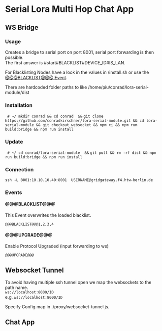 # Serial Lora Multi Hop Chat App 

## WS Bridge
### Usage
Creates a bridge to serial port on port 8001, serial port forwarding is then possible.  
The first answer is #start#BLACKLIST#DEVICE_ID#IS_LAN.  


For Blacklisting Nodes have a look in the values in /install.sh or use the [@@@BLACKLIST@@@ Event](#Events).  

There are hardcoded folder paths to like /home/piu/conrad/lora-serial-module/dist
### Installation
``` # ~/ mkdir conrad && cd conrad  &&```
``` git clone https://github.com/conradkirschner/lora-serial-module.git && cd lora-serial-module && git checkout websocket && npm ci && npm run build:bridge && npm run install ```

### Update
``` # ~/ cd conrad/lora-serial-module  &&```
``` git pull && rm -rf dist && npm run build:bridge && npm run install ```

### Connection
``` ssh -L 8001:10.10.10.40:8001  USERNAME@gridgateway.f4.htw-berlin.de ```
### Events
#### @@@BLACKLIST@@@
This Event overwrites the loaded blacklist.  

```@@@BLACKLIST@@@1,2,3,4```


#### @@@UPGRADE@@@
Enable Protocol Upgraded (input forwarding to ws)

```@@@UPGRADE@@@```

## Websocket Tunnel 

To avoid having multiple ssh tunnel open we map the websockets to the path name.  
```ws://localhost:8000/ID```  
e.g. ```ws://localhost:8000/ID```  

Specify Config map in ./proxy/websocket-tunnel.js. 

## Chat App
### 
